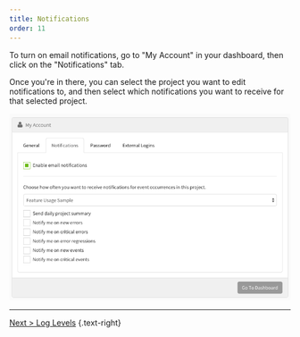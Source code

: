 ```yaml
---
title: Notifications
order: 11
---
```


To turn on email notifications, go to "My Account" in your dashboard, then click on the "Notifications" tab.

Once you're in there, you can select the project you want to edit notifications to, and then select which notifications you want to receive for that selected project.

![Email Notifications](img/email-notification-settings.png)

---

[Next > Log Levels](setting-log-levels.md) {.text-right}
